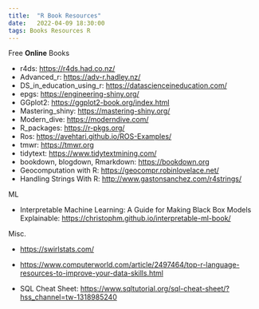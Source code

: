 ```yaml
---
title:  "R Book Resources"
date:   2022-04-09 18:30:00
tags: Books Resources R
---
```


Free **Online** Books

- r4ds: https://r4ds.had.co.nz/
- Advanced_r: https://adv-r.hadley.nz/
- DS_in_education_using_r: https://datascienceineducation.com/
- epgs: https://engineering-shiny.org/
- GGplot2: https://ggplot2-book.org/index.html
- Mastering_shiny: https://mastering-shiny.org/
- Modern_dive: https://moderndive.com/
- R_packages: https://r-pkgs.org/
- Ros: https://avehtari.github.io/ROS-Examples/
- tmwr: https://tmwr.org
- tidytext: https://www.tidytextmining.com/
- bookdown, blogdown, Rmarkdown: https://bookdown.org
- Geocomputation with R: https://geocompr.robinlovelace.net/
- Handling Strings With R: http://www.gastonsanchez.com/r4strings/

ML

- Interpretable Machine Learning: A Guide for Making Black Box Models Explainable: https://christophm.github.io/interpretable-ml-book/

Misc. 

- https://swirlstats.com/
- https://www.computerworld.com/article/2497464/top-r-language-resources-to-improve-your-data-skills.html

- SQL Cheat Sheet: https://www.sqltutorial.org/sql-cheat-sheet/?hss_channel=tw-1318985240
